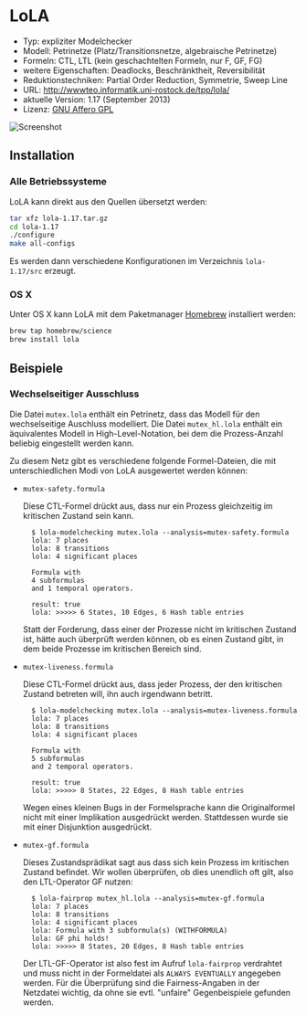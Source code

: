 # LoLA

- Typ: expliziter Modelchecker
- Modell: Petrinetze (Platz/Transitionsnetze, algebraische Petrinetze)
- Formeln: CTL, LTL (kein geschachtelten Formeln, nur F, GF, FG)
- weitere Eigenschaften: Deadlocks, Beschränktheit, Reversibilität
- Reduktionstechniken: Partial Order Reduction, Symmetrie, Sweep Line
- URL: http://wwwteo.informatik.uni-rostock.de/tpp/lola/
- aktuelle Version: 1.17 (September 2013)
- Lizenz: [GNU Affero GPL](http://www.gnu.org/licenses/agpl-3.0.html)

![Screenshot](https://raw.github.com/nlohmann/cgv_uebung/master/LoLA/screen.png "Screenshot")

## Installation

### Alle Betriebssysteme

LoLA kann direkt aus den Quellen übersetzt werden:

```bash
tar xfz lola-1.17.tar.gz
cd lola-1.17
./configure
make all-configs
```

Es werden dann verschiedene Konfigurationen im Verzeichnis `lola-1.17/src` erzeugt.

### OS X

Unter OS X kann LoLA mit dem Paketmanager [Homebrew](http://brew.sh) installiert werden:

```bash
brew tap homebrew/science 
brew install lola
```

## Beispiele

### Wechselseitiger Ausschluss

Die Datei `mutex.lola` enthält ein Petrinetz, dass das Modell für den wechselseitige Auschluss modelliert. Die Datei `mutex_hl.lola` enthält ein äquivalentes Modell in High-Level-Notation, bei dem die Prozess-Anzahl beliebig eingestellt werden kann.

Zu diesem Netz gibt es verschiedene folgende Formel-Dateien, die mit unterschiedlichen Modi von LoLA ausgewertet werden können:

- `mutex-safety.formula`
  
  Diese CTL-Formel drückt aus, dass nur ein Prozess gleichzeitig im kritischen Zustand sein kann.
  
        $ lola-modelchecking mutex.lola --analysis=mutex-safety.formula
        lola: 7 places
        lola: 8 transitions
        lola: 4 significant places
        
        Formula with 
        4 subformulas
        and 1 temporal operators.
        
        result: true
        lola: >>>>> 6 States, 10 Edges, 6 Hash table entries
  
  Statt der Forderung, dass einer der Prozesse nicht im kritischen Zustand ist, hätte auch überprüft werden können, ob es einen Zustand gibt, in dem beide Prozesse im kritischen Bereich sind.

- `mutex-liveness.formula`

  Diese CTL-Formel drückt aus, dass jeder Prozess, der den kritischen Zustand betreten will, ihn auch irgendwann betritt.

        $ lola-modelchecking mutex.lola --analysis=mutex-liveness.formula
        lola: 7 places
        lola: 8 transitions
        lola: 4 significant places
        
        Formula with 
        5 subformulas
        and 2 temporal operators.
        
        result: true
        lola: >>>>> 8 States, 22 Edges, 8 Hash table entries
  
  Wegen eines kleinen Bugs in der Formelsprache kann die Originalformel nicht mit einer Implikation ausgedrückt werden. Stattdessen wurde sie mit einer Disjunktion ausgedrückt.

- `mutex-gf.formula`

  Dieses Zustandsprädikat sagt aus dass sich kein Prozess im kritischen Zustand befindet. Wir wollen überprüfen, ob dies unendlich oft gilt, also den LTL-Operator GF nutzen:

        $ lola-fairprop mutex_hl.lola --analysis=mutex-gf.formula 
        lola: 7 places
        lola: 8 transitions
        lola: 4 significant places
        lola: Formula with 3 subformula(s) (WITHFORMULA)
        lola: GF phi holds!
        lola: >>>>> 8 States, 20 Edges, 8 Hash table entries
  
  Der LTL-GF-Operator ist also fest im Aufruf `lola-fairprop` verdrahtet und muss nicht in der Formeldatei als `ALWAYS EVENTUALLY` angegeben werden. Für die Überprüfung sind die Fairness-Angaben in der Netzdatei wichtig, da ohne sie evtl. "unfaire" Gegenbeispiele gefunden werden.
